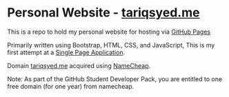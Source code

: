# Personal Website - [tariqsyed.me](https://www.tariqsyed.me)
This is a repo to hold my personal website for hosting via [GitHub Pages](https://www.pages.github.com)

Primarily written using Bootstrap, HTML, CSS, and JavaScript, This is my first attempt at a [Single Page Application](https://en.wikipedia.org/wiki/Single-page_application).

Domain [tariqsyed.me](https://tariqsyed.me) acquired using [NameCheap](https://www.namecheap.com).

Note: As part of the GitHub Student Developer Pack, you are entitled to one free domain (for one year) from namecheap.
